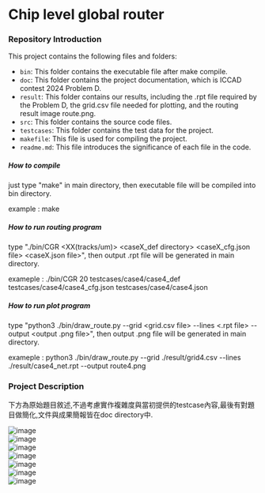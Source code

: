 # Chip level global router

### Repository Introduction
This project contains the following files and folders:

- `bin`: This folder contains the executable file after make compile.
- `doc`: This folder contains the project documentation, which is ICCAD contest 2024 Problem D.
- `result`: This folder contains our results, including the .rpt file required by the Problem D, the grid.csv file needed for plotting, and the routing result image route.png.
- `src`: This folder contains the source code files.
- `testcases`: This folder contains the test data for the project.
- `makefile`: This file is used for compiling the project.
- `readme.md`: This file introduces the significance of each file in the code.

##### How to compile
just type "make" in main directory, then executable file will be compiled into bin directory.  

example : make

##### How to run routing program
type "./bin/CGR <XX(tracks/um)> <caseX_def directory> <caseX_cfg.json file> <caseX.json file>", then output .rpt file will be generated in main directory.  

exameple : ./bin/CGR 20 testcases/case4/case4_def testcases/case4/case4_cfg.json testcases/case4/case4.json

##### How to run plot program
type "python3 ./bin/draw_route.py --grid <grid.csv file> --lines <.rpt file> --output <output .png file>", then output .png file will be generated in main directory.  

exameple : python3 ./bin/draw_route.py --grid ./result/grid4.csv --lines ./result/case4_net.rpt --output route4.png

### Project Description
下方為原始題目敘述,不過考慮實作複雜度與當初提供的testcase內容,最後有對題目做簡化,文件與成果簡報皆在doc directory中.  

![image](https://github.com/goodbob123/Physical-Design/tree/main/PD_final/problem_description/page1.gif)  
![image](https://github.com/goodbob123/Physical-Design/tree/main/PD_final/problem_description/page2.gif)  
![image](https://github.com/goodbob123/Physical-Design/tree/main/PD_final/problem_description/page3.gif)  
![image](https://github.com/goodbob123/Physical-Design/tree/main/PD_final/problem_description/page4.gif)  
![image](https://github.com/goodbob123/Physical-Design/tree/main/PD_final/problem_description/page5.gif)  
![image](https://github.com/goodbob123/Physical-Design/tree/main/PD_final/problem_description/page6.gif)  
![image](https://github.com/goodbob123/Physical-Design/tree/main/PD_final/problem_description/page7.gif)  